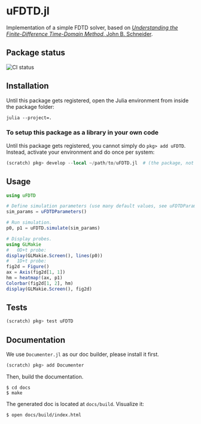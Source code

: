 # uFDTD.jl

Implementation of a simple FDTD solver, based on [*Understanding the Finite-Difference Time-Domain Method*, John B. Schneider](https://www.eecs.wsu.edu/~schneidj/ufdtd/).

## Package status

![CI status](https://github.com/cmey/uFDTD.jl/actions/workflows/ci.yml/badge.svg)

## Installation

Until this package gets registered, open the Julia environment from inside the package folder:
```
julia --project=.
```

### To setup this package as a library in your own code

Until this package gets registered, you cannot simply do `pkg> add uFDTD`. Instead, activate your environment and do once per system:
```julia
(scratch) pkg> develop --local ~/path/to/uFDTD.jl  # (the package, not the file)
```

## Usage

```julia
using uFDTD

# Define simulation parameters (use many default values, see uFDTDParameters).
sim_params = uFDTDParameters()

# Run simulation.
p0, p1 = uFDTD.simulate(sim_params)

# Display probes.
using GLMakie
#   0D+t probe:
display(GLMakie.Screen(), lines(p0))
#   1D+t probe:
fig2d = Figure()
ax = Axis(fig2d[1, 1])
hm = heatmap!(ax, p1)
Colorbar(fig2d[1, 2], hm)
display(GLMakie.Screen(), fig2d)
```

## Tests

```julia
(scratch) pkg> test uFDTD
```

## Documentation

We use `Documenter.jl` as our doc builder, please install it first.

```julia
(scratch) pkg> add Documenter
```

Then, build the documentation.

```shell
$ cd docs
$ make
```

The generated doc is located at `docs/build`. Visualize it:
```shell
$ open docs/build/index.html
```
